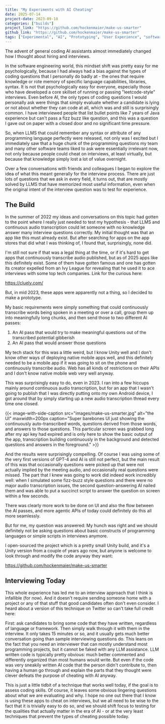 ```yaml
---
title: "My Experiments with AI Cheating"
date: 2025-07-14
project-date: 2023-09-10
categories: ["builds"]
project_link: "https://github.com/hockenmaier/make-us-smarter"
github_link: "https://github.com/hockenmaier/make-us-smarter"
tags: ["Experimental", "AI", "Prototyping", "User Experience", "software"]
---
```


The advent of general coding AI assistants almost immediately changed how I thought about hiring and interviews.

In the software engineering world, this mindset shift was pretty easy for me psychologically, because I had always had a bias against the types of coding questions that I personally do badly at - the ones that require knowledge or rote memory of specific language capabilities, libraries, syntax. It is not that psychologically easy for everyone, especially those who have developed a core skillset of running or passing "leetcode-style" interviews. Even before AI, the only types of coding questions I would personally ask were things that simply evaluate whether a candidate is lying or not about whether they can code at all, which was and still is surprisingly common. I have interviewed people that list bullet points like 7 years of Java experience but can't pass a fizz buzz like question, and this was a question I gave out on paper with a closed door and no significant time pressure.

So, when LLMS that could remember any syntax or attribute of any programming language perfectly were released, not only was I excited but I immediately saw that a huge chunk of the programming questions my team and many other software teams liked to ask were essentially irrelevant now, not only because people could cheat on interviews, at least virtually, but because that knowledge simply lost a lot of value overnight.

Over a few conversations with friends and colleagues I began to explore the idea of what this meant generally for the interview process. There are just lots of questions that we ask in every field, it turns out, that are mostly solved by LLMS that have memorized most useful information, even when the original intent of the interview question was to test for experience.

## The Build

In the summer of 2022 my ideas and conversations on this topic had gotten to the point where I really just needed to test my hypothesis - that LLMS and continuous audio transcription could let someone with no knowledge answer many interview questions correctly. My initial thought was that an app like this must already exist. But after searching for apps on the app stores that did what I was thinking of, I found that, surprisingly, none did.

I'm still not sure if that was a legal thing at the time, or if it's hard to get apps that continuously transcribe audio published, but as of 2025 apps like this definitely exist. Some of them have gotten famous and one has gotten its creator expelled from an Ivy League for revealing that he used it to ace interviews with some top tech companies. Link for the curious here:

https://cluely.com/

But, in mid 2023, these apps were apparently not a thing, so I decided to make a prototype.

My basic requirements were simply something that could continuously transcribe words being spoken in a meeting or over a call, group them up into meaningfully long chunks, and then send those to two different AI passes:

1. An AI pass that would try to make meaningful questions out of the transcribed potential gibberish
2. An AI pass that would answer those questions

My tech stack for this was a little weird, but I know Unity well and I don't know other ways of deploying native mobile apps well, and this definitely needed to be a mobile app if it was going to sit on the phone and continuously transcribe audio. Web has all kinds of restrictions on their APIs and I don't know native mobile web very well anyway.

This was surprisingly easy to do, even in 2023. I ran into a few hiccups mainly around continuous audio transcription, but for an app that I wasn't going to publish that I was directly putting onto my own Android device, I got around that by simply starting up a new audio transcription thread every time one closed.

{{< image-with-side-caption
    src="images/make-us-smarter.jpg"
    alt="the UI"
    maxwidth=200px
    caption="Super barebones UI just showing the continuously auto-transcribed words, questions derived from those words, and answers to those questions.  This particular screen was grabbed long after my api key had expired and is only here to show the basic output of the app, transcription building continuously in the background and detected questions and answers in the foreground." >}}

And the results were surprisingly compelling. Of course I was using some of the very first versions of GPT-4 and AI is still not perfect, but the main result of this was that occasionally questions were picked up that were not actually implied by the meeting audio, and occasionally real questions were missed. The part that I knew was going to work did indeed work incredibly well: when I simulated some fizz-buzz style questions and there were no major audio transcription issues, the second question-answering AI nailed them and was able to put a succinct script to answer the question on screen within a few seconds.

There was clearly more work to be done on UI and also the flow between the AI passes, and more agentic APIs of today could definitely do this all more seamlessly.

But for me, my question was answered: My hunch was right and we should definitely not be asking questions about basic constructs of programming languages or simple scripts in interviews anymore.

I open-sourced the project which is a pretty small Unity build, and it's a Unity version from a couple of years ago now, but anyone is welcome to look through and modify the code anyway they want:

https://github.com/hockenmaier/make-us-smarter

## Interviewing Today

This whole experience has led me to an interview approach that I think is infallible (for now). And it doesn't require sending someone home with a project or any of that stuff that good candidates often don't even consider. I heard about a version of this technique on Twitter so can't take full credit here:

First: ask candidates to bring some code that they have written, regardless of language or framework. Then simply walk through it with them in the interview. It only takes 15 minutes or so, and it usually gets much better conversation going than sample interviewing questions do. This leans on the fact that you need an interviewer that can mostly understand most programming projects, but it cannot be faked with any LLM assistance. LLM written code is typically pretty obvious: much better commented and differently organized than most humans would write. But even if the code was very sneakily written AI code that the person didn't contribute to, then having a human go through and explain the parts that they thought were clever defeats the purpose of cheating with AI anyway.

This is just a little tidbit of a technique that works well today, if the goal is to assess coding skills. Of course, it leaves some obvious lingering questions about what we are evaluating and why. I hope no one out there that I know is using these apps to cheat on interviews, but we all need to be wise to the fact that it is trivially easy to do so, and we should shift focus to testing for the qualities that actually matter in the era of AI - or at the very least techniques that prevent the types of cheating possible today.
